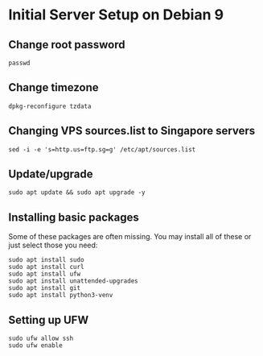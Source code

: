 # Initial Server Setup on Debian 9

## Change root password

```text
passwd
```

## Change timezone

```text
dpkg-reconfigure tzdata
```

## Changing VPS sources.list to Singapore servers

```text
sed -i -e 's=http.us=ftp.sg=g' /etc/apt/sources.list
```

## Update/upgrade

```text
sudo apt update && sudo apt upgrade -y
```

## Installing basic packages

Some of these packages are often missing. You may install all of these or just select those you need:

```text
sudo apt install sudo
sudo apt install curl
sudo apt install ufw
sudo apt install unattended-upgrades
sudo apt install git
sudo apt install python3-venv
```

## Setting up UFW

```text
sudo ufw allow ssh
sudo ufw enable
```

